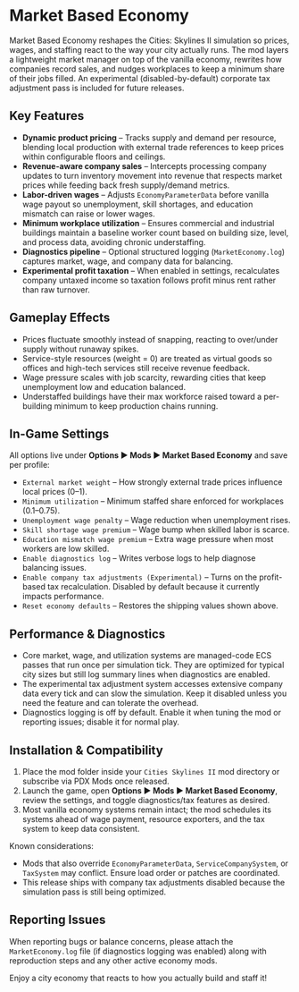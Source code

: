 # Market Based Economy

Market Based Economy reshapes the Cities: Skylines II simulation so prices, wages, and staffing react to the way your city actually runs. The mod layers a lightweight market manager on top of the vanilla economy, rewrites how companies record sales, and nudges workplaces to keep a minimum share of their jobs filled. An experimental (disabled-by-default) corporate tax adjustment pass is included for future releases.

## Key Features
- **Dynamic product pricing** – Tracks supply and demand per resource, blending local production with external trade references to keep prices within configurable floors and ceilings.
- **Revenue-aware company sales** – Intercepts processing company updates to turn inventory movement into revenue that respects market prices while feeding back fresh supply/demand metrics.
- **Labor-driven wages** – Adjusts `EconomyParameterData` before vanilla wage payout so unemployment, skill shortages, and education mismatch can raise or lower wages.
- **Minimum workplace utilization** – Ensures commercial and industrial buildings maintain a baseline worker count based on building size, level, and process data, avoiding chronic understaffing.
- **Diagnostics pipeline** – Optional structured logging (`MarketEconomy.log`) captures market, wage, and company data for balancing.
- **Experimental profit taxation** – When enabled in settings, recalculates company untaxed income so taxation follows profit minus rent rather than raw turnover.

## Gameplay Effects
- Prices fluctuate smoothly instead of snapping, reacting to over/under supply without runaway spikes.
- Service-style resources (weight = 0) are treated as virtual goods so offices and high-tech services still receive revenue feedback.
- Wage pressure scales with job scarcity, rewarding cities that keep unemployment low and education balanced.
- Understaffed buildings have their max workforce raised toward a per-building minimum to keep production chains running.

## In-Game Settings
All options live under **Options ▶ Mods ▶ Market Based Economy** and save per profile:
- `External market weight` – How strongly external trade prices influence local prices (0–1).
- `Minimum utilization` – Minimum staffed share enforced for workplaces (0.1–0.75).
- `Unemployment wage penalty` – Wage reduction when unemployment rises.
- `Skill shortage wage premium` – Wage bump when skilled labor is scarce.
- `Education mismatch wage premium` – Extra wage pressure when most workers are low skilled.
- `Enable diagnostics log` – Writes verbose logs to help diagnose balancing issues.
- `Enable company tax adjustments (Experimental)` – Turns on the profit-based tax recalculation. Disabled by default because it currently impacts performance.
- `Reset economy defaults` – Restores the shipping values shown above.

## Performance & Diagnostics
- Core market, wage, and utilization systems are managed-code ECS passes that run once per simulation tick. They are optimized for typical city sizes but still log summary lines when diagnostics are enabled.
- The experimental tax adjustment system accesses extensive company data every tick and can slow the simulation. Keep it disabled unless you need the feature and can tolerate the overhead.
- Diagnostics logging is off by default. Enable it when tuning the mod or reporting issues; disable it for normal play.

## Installation & Compatibility
1. Place the mod folder inside your `Cities Skylines II` mod directory or subscribe via PDX Mods once released.
2. Launch the game, open **Options ▶ Mods ▶ Market Based Economy**, review the settings, and toggle diagnostics/tax features as desired.
3. Most vanilla economy systems remain intact; the mod schedules its systems ahead of wage payment, resource exporters, and the tax system to keep data consistent.

Known considerations:
- Mods that also override `EconomyParameterData`, `ServiceCompanySystem`, or `TaxSystem` may conflict. Ensure load order or patches are coordinated.
- This release ships with company tax adjustments disabled because the simulation pass is still being optimized.

## Reporting Issues
When reporting bugs or balance concerns, please attach the `MarketEconomy.log` file (if diagnostics logging was enabled) along with reproduction steps and any other active economy mods.

Enjoy a city economy that reacts to how you actually build and staff it!
